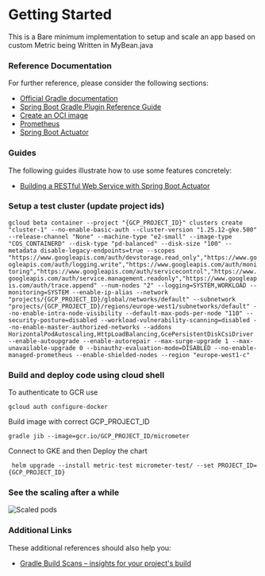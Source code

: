 # Getting Started
This is a Bare minimum implementation to setup and scale an app based on custom Metric being Written in MyBean.java

### Reference Documentation
For further reference, please consider the following sections:

* [Official Gradle documentation](https://docs.gradle.org)
* [Spring Boot Gradle Plugin Reference Guide](https://docs.spring.io/spring-boot/docs/3.1.5/gradle-plugin/reference/html/)
* [Create an OCI image](https://docs.spring.io/spring-boot/docs/3.1.5/gradle-plugin/reference/html/#build-image)
* [Prometheus](https://docs.spring.io/spring-boot/docs/3.1.5/reference/htmlsingle/index.html#actuator.metrics.export.prometheus)
* [Spring Boot Actuator](https://docs.spring.io/spring-boot/docs/3.1.5/reference/htmlsingle/index.html#actuator)

### Guides
The following guides illustrate how to use some features concretely:

* [Building a RESTful Web Service with Spring Boot Actuator](https://spring.io/guides/gs/actuator-service/)

### Setup a test cluster (update project ids)

``` gcloud beta container --project "{GCP_PROJECT_ID}" clusters create "cluster-1" --no-enable-basic-auth --cluster-version "1.25.12-gke.500" --release-channel "None" --machine-type "e2-small" --image-type "COS_CONTAINERD" --disk-type "pd-balanced" --disk-size "100" --metadata disable-legacy-endpoints=true --scopes "https://www.googleapis.com/auth/devstorage.read_only","https://www.googleapis.com/auth/logging.write","https://www.googleapis.com/auth/monitoring","https://www.googleapis.com/auth/servicecontrol","https://www.googleapis.com/auth/service.management.readonly","https://www.googleapis.com/auth/trace.append" --num-nodes "2" --logging=SYSTEM,WORKLOAD --monitoring=SYSTEM --enable-ip-alias --network "projects/{GCP_PROJECT_ID}/global/networks/default" --subnetwork "projects/{GCP_PROJECT_ID}/regions/europe-west1/subnetworks/default" --no-enable-intra-node-visibility --default-max-pods-per-node "110" --security-posture=disabled --workload-vulnerability-scanning=disabled --no-enable-master-authorized-networks --addons HorizontalPodAutoscaling,HttpLoadBalancing,GcePersistentDiskCsiDriver --enable-autoupgrade --enable-autorepair --max-surge-upgrade 1 --max-unavailable-upgrade 0 --binauthz-evaluation-mode=DISABLED --no-enable-managed-prometheus --enable-shielded-nodes --region "europe-west1-c" ```

### Build and deploy code using cloud shell
To authenticate to GCR use 

```gcloud auth configure-docker    ``` 

Build image with correct GCP_PROJECT_ID

``` gradle jib --image=gcr.io/GCP_PROJECT_ID/micrometer ```

Connect to GKE and then Deploy the chart

``` helm upgrade --install metric-test micrometer-test/ --set PROJECT_ID={GCP_PROJECT_ID}```

### See the scaling after a while

![Scaled pods](https://github.com/apurvc/micrometer/blob/main/Screenshot%202023-11-24%20171002.png "Scaled pods")

### Additional Links
These additional references should also help you:

* [Gradle Build Scans – insights for your project's build](https://scans.gradle.com#gradle)


